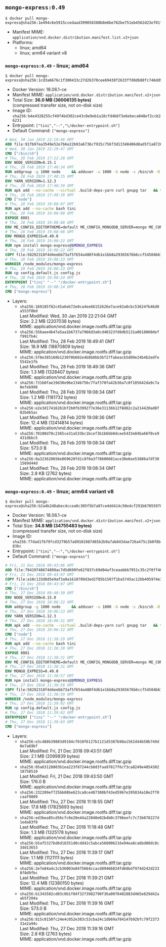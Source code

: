 ## `mongo-express:0.49`

```console
$ docker pull mongo-express@sha256:1e494c6e5915ccedaad399058388b0e6be762be751eb4562d23ef01fa93da065
```

-	Manifest MIME: `application/vnd.docker.distribution.manifest.list.v2+json`
-	Platforms:
	-	linux; amd64
	-	linux; arm64 variant v8

### `mongo-express:0.49` - linux; amd64

```console
$ docker pull mongo-express@sha256:1cd3a6676c1f300433c27d26370cee69438f2633ffd8db88fc746dd9f6fefd05
```

-	Docker Version: 18.06.1-ce
-	Manifest MIME: `application/vnd.docker.distribution.manifest.v2+json`
-	Total Size: **36.0 MB (36006135 bytes)**  
	(compressed transfer size, not on-disk size)
-	Image ID: `sha256:b4e4328255cf49f4bd302ce43c0e9eb1a18cfd4b6f3e6ebeca048ef2ccb26231`
-	Entrypoint: `["tini","--","\/docker-entrypoint.sh"]`
-	Default Command: `["mongo-express"]`

```dockerfile
# Wed, 30 Jan 2019 22:19:46 GMT
ADD file:91fb97ea3549e52e7b6e22b93a6736cf915c756f3d13348406d8ad5f1a872680 in / 
# Wed, 30 Jan 2019 22:19:47 GMT
CMD ["/bin/sh"]
# Thu, 28 Feb 2019 17:22:28 GMT
ENV NODE_VERSION=8.15.1
# Thu, 28 Feb 2019 17:40:34 GMT
RUN addgroup -g 1000 node     && adduser -u 1000 -G node -s /bin/sh -D node     && apk add --no-cache         libstdc++     && apk add --no-cache --virtual .build-deps         binutils-gold         curl         g++         gcc         gnupg         libgcc         linux-headers         make         python   && for key in     94AE36675C464D64BAFA68DD7434390BDBE9B9C5     FD3A5288F042B6850C66B31F09FE44734EB7990E     71DCFD284A79C3B38668286BC97EC7A07EDE3FC1     DD8F2338BAE7501E3DD5AC78C273792F7D83545D     C4F0DFFF4E8C1A8236409D08E73BC641CC11F4C8     B9AE9905FFD7803F25714661B63B535A4C206CA9     77984A986EBC2AA786BC0F66B01FBB92821C587A     8FCCA13FEF1D0C2E91008E09770F7A9A5AE15600     4ED778F539E3634C779C87C6D7062848A1AB005C     A48C2BEE680E841632CD4E44F07496B3EB3C1762     B9E2F5981AA6E0CD28160D9FF13993A75599653C   ; do     gpg --batch --keyserver hkp://p80.pool.sks-keyservers.net:80 --recv-keys "$key" ||     gpg --batch --keyserver hkp://ipv4.pool.sks-keyservers.net --recv-keys "$key" ||     gpg --batch --keyserver hkp://pgp.mit.edu:80 --recv-keys "$key" ;   done     && curl -fsSLO --compressed "https://nodejs.org/dist/v$NODE_VERSION/node-v$NODE_VERSION.tar.xz"     && curl -fsSLO --compressed "https://nodejs.org/dist/v$NODE_VERSION/SHASUMS256.txt.asc"     && gpg --batch --decrypt --output SHASUMS256.txt SHASUMS256.txt.asc     && grep " node-v$NODE_VERSION.tar.xz\$" SHASUMS256.txt | sha256sum -c -     && tar -xf "node-v$NODE_VERSION.tar.xz"     && cd "node-v$NODE_VERSION"     && ./configure     && make -j$(getconf _NPROCESSORS_ONLN)     && make install     && apk del .build-deps     && cd ..     && rm -Rf "node-v$NODE_VERSION"     && rm "node-v$NODE_VERSION.tar.xz" SHASUMS256.txt.asc SHASUMS256.txt
# Thu, 28 Feb 2019 17:40:35 GMT
ENV YARN_VERSION=1.12.3
# Thu, 28 Feb 2019 17:40:39 GMT
RUN apk add --no-cache --virtual .build-deps-yarn curl gnupg tar   && for key in     6A010C5166006599AA17F08146C2130DFD2497F5   ; do     gpg --batch --keyserver hkp://p80.pool.sks-keyservers.net:80 --recv-keys "$key" ||     gpg --batch --keyserver hkp://ipv4.pool.sks-keyservers.net --recv-keys "$key" ||     gpg --batch --keyserver hkp://pgp.mit.edu:80 --recv-keys "$key" ;   done   && curl -fsSLO --compressed "https://yarnpkg.com/downloads/$YARN_VERSION/yarn-v$YARN_VERSION.tar.gz"   && curl -fsSLO --compressed "https://yarnpkg.com/downloads/$YARN_VERSION/yarn-v$YARN_VERSION.tar.gz.asc"   && gpg --batch --verify yarn-v$YARN_VERSION.tar.gz.asc yarn-v$YARN_VERSION.tar.gz   && mkdir -p /opt   && tar -xzf yarn-v$YARN_VERSION.tar.gz -C /opt/   && ln -s /opt/yarn-v$YARN_VERSION/bin/yarn /usr/local/bin/yarn   && ln -s /opt/yarn-v$YARN_VERSION/bin/yarnpkg /usr/local/bin/yarnpkg   && rm yarn-v$YARN_VERSION.tar.gz.asc yarn-v$YARN_VERSION.tar.gz   && apk del .build-deps-yarn
# Thu, 28 Feb 2019 17:40:39 GMT
CMD ["node"]
# Thu, 28 Feb 2019 19:08:07 GMT
RUN apk add --no-cache bash tini
# Thu, 28 Feb 2019 19:08:08 GMT
EXPOSE 8081
# Thu, 28 Feb 2019 19:08:08 GMT
ENV ME_CONFIG_EDITORTHEME=default ME_CONFIG_MONGODB_SERVER=mongo ME_CONFIG_MONGODB_ENABLE_ADMIN=true ME_CONFIG_BASICAUTH_USERNAME= ME_CONFIG_BASICAUTH_PASSWORD= VCAP_APP_HOST=0.0.0.0
# Thu, 28 Feb 2019 19:08:08 GMT
ENV MONGO_EXPRESS=0.49.0
# Thu, 28 Feb 2019 19:08:22 GMT
RUN npm install mongo-express@$MONGO_EXPRESS
# Thu, 28 Feb 2019 19:08:22 GMT
COPY file:58292318f4d4eebb73af5f654a480f4db1e1bb8a29365676b6ccf54504b61984 in / 
# Thu, 28 Feb 2019 19:08:23 GMT
WORKDIR /node_modules/mongo-express
# Thu, 28 Feb 2019 19:08:23 GMT
RUN cp config.default.js config.js
# Thu, 28 Feb 2019 19:08:24 GMT
ENTRYPOINT ["tini" "--" "/docker-entrypoint.sh"]
# Thu, 28 Feb 2019 19:08:24 GMT
CMD ["mongo-express"]
```

-	Layers:
	-	`sha256:169185f82c45a6eb72e0ca4ee66152626e7ace92a0cbc53624fb46d0a553f0bd`  
		Last Modified: Wed, 30 Jan 2019 22:21:04 GMT  
		Size: 2.2 MB (2207038 bytes)  
		MIME: application/vnd.docker.image.rootfs.diff.tar.gzip
	-	`sha256:556aee4b47a5aa1b6737a7966d3a0cd48323fd8db5131a0618060deff991fb4c`  
		Last Modified: Thu, 28 Feb 2019 18:49:41 GMT  
		Size: 18.9 MB (18870809 bytes)  
		MIME: application/vnd.docker.image.rootfs.diff.tar.gzip
	-	`sha256:5f8e385168b123070b602e4b8b8bb3bf27fabeacb5d09e24b4b2edfe5542e1fb`  
		Last Modified: Thu, 28 Feb 2019 18:49:36 GMT  
		Size: 1.3 MB (1328407 bytes)  
		MIME: application/vnd.docker.image.rootfs.diff.tar.gzip
	-	`sha256:731b0fae19d30e96e134b756c7faf370fa42b36a7c0f105642da9c7a0efeb998`  
		Last Modified: Thu, 28 Feb 2019 19:08:34 GMT  
		Size: 1.2 MB (1181732 bytes)  
		MIME: application/vnd.docker.image.rootfs.diff.tar.gzip
	-	`sha256:e2e3d17416261bf2b0fb399277e36e31136b12f8d82c2a214420ad8f02b4b5ac`  
		Last Modified: Thu, 28 Feb 2019 19:08:36 GMT  
		Size: 12.4 MB (12414814 bytes)  
		MIME: application/vnd.docker.image.rootfs.diff.tar.gzip
	-	`sha256:70108d78c2365ce31a533bc1bcef3b1b6bb0dcee5433e84ba66f0ce9431dbbc5`  
		Last Modified: Thu, 28 Feb 2019 19:08:34 GMT  
		Size: 573.0 B  
		MIME: application/vnd.docker.image.rootfs.diff.tar.gzip
	-	`sha256:0a323620656e869620fd1c8f0a3f78600681ace30e6ee53886a7df301569d44d`  
		Last Modified: Thu, 28 Feb 2019 19:08:34 GMT  
		Size: 2.8 KB (2762 bytes)  
		MIME: application/vnd.docker.image.rootfs.diff.tar.gzip

### `mongo-express:0.49` - linux; arm64 variant v8

```console
$ docker pull mongo-express@sha256:b2a4b2d8abec4ccea0c305f5b7a87ce4dd414c50e4cf291b6705597009ab5fa2
```

-	Docker Version: 18.06.1-ce
-	Manifest MIME: `application/vnd.docker.distribution.manifest.v2+json`
-	Total Size: **34.8 MB (34755483 bytes)**  
	(compressed transfer size, not on-disk size)
-	Image ID: `sha256:77dad1fb79fcd3279b57a89101987d65b2b9a7ab843dae726a475c2b0f8b83bc`
-	Entrypoint: `["tini","--","\/docker-entrypoint.sh"]`
-	Default Command: `["mongo-express"]`

```dockerfile
# Fri, 21 Dec 2018 09:43:06 GMT
ADD file:79419748674899ac7d5d699fe62f837c69d04af3ceaabbb7951c35c2f0ff46fa in / 
# Fri, 21 Dec 2018 09:43:07 GMT
COPY file:a10c133d8d5e9af3a9a1610709d3ed2f85b1507f1ba5745ac12bb495974e3fe6 in /etc/localtime 
# Fri, 21 Dec 2018 09:43:07 GMT
CMD ["/bin/sh"]
# Thu, 27 Dec 2018 09:40:30 GMT
ENV NODE_VERSION=8.15.0
# Thu, 27 Dec 2018 10:06:22 GMT
RUN addgroup -g 1000 node     && adduser -u 1000 -G node -s /bin/sh -D node     && apk add --no-cache         libstdc++     && apk add --no-cache --virtual .build-deps         binutils-gold         curl         g++         gcc         gnupg         libgcc         linux-headers         make         python   && for key in     94AE36675C464D64BAFA68DD7434390BDBE9B9C5     FD3A5288F042B6850C66B31F09FE44734EB7990E     71DCFD284A79C3B38668286BC97EC7A07EDE3FC1     DD8F2338BAE7501E3DD5AC78C273792F7D83545D     C4F0DFFF4E8C1A8236409D08E73BC641CC11F4C8     B9AE9905FFD7803F25714661B63B535A4C206CA9     77984A986EBC2AA786BC0F66B01FBB92821C587A     8FCCA13FEF1D0C2E91008E09770F7A9A5AE15600     4ED778F539E3634C779C87C6D7062848A1AB005C     A48C2BEE680E841632CD4E44F07496B3EB3C1762     B9E2F5981AA6E0CD28160D9FF13993A75599653C   ; do     gpg --batch --keyserver hkp://p80.pool.sks-keyservers.net:80 --recv-keys "$key" ||     gpg --batch --keyserver hkp://ipv4.pool.sks-keyservers.net --recv-keys "$key" ||     gpg --batch --keyserver hkp://pgp.mit.edu:80 --recv-keys "$key" ;   done     && curl -fsSLO --compressed "https://nodejs.org/dist/v$NODE_VERSION/node-v$NODE_VERSION.tar.xz"     && curl -fsSLO --compressed "https://nodejs.org/dist/v$NODE_VERSION/SHASUMS256.txt.asc"     && gpg --batch --decrypt --output SHASUMS256.txt SHASUMS256.txt.asc     && grep " node-v$NODE_VERSION.tar.xz\$" SHASUMS256.txt | sha256sum -c -     && tar -xf "node-v$NODE_VERSION.tar.xz"     && cd "node-v$NODE_VERSION"     && ./configure     && make -j$(getconf _NPROCESSORS_ONLN)     && make install     && apk del .build-deps     && cd ..     && rm -Rf "node-v$NODE_VERSION"     && rm "node-v$NODE_VERSION.tar.xz" SHASUMS256.txt.asc SHASUMS256.txt
# Thu, 27 Dec 2018 10:06:23 GMT
ENV YARN_VERSION=1.12.3
# Thu, 27 Dec 2018 10:06:31 GMT
RUN apk add --no-cache --virtual .build-deps-yarn curl gnupg tar   && for key in     6A010C5166006599AA17F08146C2130DFD2497F5   ; do     gpg --batch --keyserver hkp://p80.pool.sks-keyservers.net:80 --recv-keys "$key" ||     gpg --batch --keyserver hkp://ipv4.pool.sks-keyservers.net --recv-keys "$key" ||     gpg --batch --keyserver hkp://pgp.mit.edu:80 --recv-keys "$key" ;   done   && curl -fsSLO --compressed "https://yarnpkg.com/downloads/$YARN_VERSION/yarn-v$YARN_VERSION.tar.gz"   && curl -fsSLO --compressed "https://yarnpkg.com/downloads/$YARN_VERSION/yarn-v$YARN_VERSION.tar.gz.asc"   && gpg --batch --verify yarn-v$YARN_VERSION.tar.gz.asc yarn-v$YARN_VERSION.tar.gz   && mkdir -p /opt   && tar -xzf yarn-v$YARN_VERSION.tar.gz -C /opt/   && ln -s /opt/yarn-v$YARN_VERSION/bin/yarn /usr/local/bin/yarn   && ln -s /opt/yarn-v$YARN_VERSION/bin/yarnpkg /usr/local/bin/yarnpkg   && rm yarn-v$YARN_VERSION.tar.gz.asc yarn-v$YARN_VERSION.tar.gz   && apk del .build-deps-yarn
# Thu, 27 Dec 2018 10:06:32 GMT
CMD ["node"]
# Thu, 27 Dec 2018 11:38:29 GMT
RUN apk add --no-cache bash tini
# Thu, 27 Dec 2018 11:38:30 GMT
EXPOSE 8081
# Thu, 27 Dec 2018 11:38:31 GMT
ENV ME_CONFIG_EDITORTHEME=default ME_CONFIG_MONGODB_SERVER=mongo ME_CONFIG_MONGODB_ENABLE_ADMIN=true ME_CONFIG_BASICAUTH_USERNAME= ME_CONFIG_BASICAUTH_PASSWORD= VCAP_APP_HOST=0.0.0.0
# Thu, 27 Dec 2018 11:38:31 GMT
ENV MONGO_EXPRESS=0.49.0
# Thu, 27 Dec 2018 11:38:57 GMT
RUN npm install mongo-express@$MONGO_EXPRESS
# Thu, 27 Dec 2018 11:38:58 GMT
COPY file:58292318f4d4eebb73af5f654a480f4db1e1bb8a29365676b6ccf54504b61984 in / 
# Thu, 27 Dec 2018 11:38:59 GMT
WORKDIR /node_modules/mongo-express
# Thu, 27 Dec 2018 11:39:02 GMT
RUN cp config.default.js config.js
# Thu, 27 Dec 2018 11:39:02 GMT
ENTRYPOINT ["tini" "--" "/docker-entrypoint.sh"]
# Thu, 27 Dec 2018 11:39:03 GMT
CMD ["mongo-express"]
```

-	Layers:
	-	`sha256:e3c488b39803d9194cf010f6127b1121d5387b90a1562d44b50b749d0e7a69bf`  
		Last Modified: Fri, 21 Dec 2018 09:43:51 GMT  
		Size: 2.1 MB (2099839 bytes)  
		MIME: application/vnd.docker.image.rootfs.diff.tar.gzip
	-	`sha256:05a63128803b1ea223f87244cb8d3faa97817f6cf3ca8249e485430218758510`  
		Last Modified: Fri, 21 Dec 2018 09:43:50 GMT  
		Size: 176.0 B  
		MIME: application/vnd.docker.image.rootfs.diff.tar.gzip
	-	`sha256:232209ef725bb88be623ca8ce487308bf43ed5967e395834a10e2ff0caaf9809`  
		Last Modified: Thu, 27 Dec 2018 11:18:55 GMT  
		Size: 17.8 MB (17825693 bytes)  
		MIME: application/vnd.docker.image.rootfs.diff.tar.gzip
	-	`sha256:ed3bea85cd56cfc0e20e44a22040e02b4b0c3796eefc7c73b078227d1eda83f8`  
		Last Modified: Thu, 27 Dec 2018 11:18:48 GMT  
		Size: 1.3 MB (1325178 bytes)  
		MIME: application/vnd.docker.image.rootfs.diff.tar.gzip
	-	`sha256:b5af5327bd6d18351d0cdd42c5abca568006216e94ea8ca6bd80dc8c3dd13653`  
		Last Modified: Thu, 27 Dec 2018 11:39:17 GMT  
		Size: 1.1 MB (1121111 bytes)  
		MIME: application/vnd.docker.image.rootfs.diff.tar.gzip
	-	`sha256:2e7e84a4c2cb36003e8475664ccacd89466824fd68bdf974d242d2338f8d9fbc`  
		Last Modified: Thu, 27 Dec 2018 11:39:21 GMT  
		Size: 12.4 MB (12380150 bytes)  
		MIME: application/vnd.docker.image.rootfs.diff.tar.gzip
	-	`sha256:b1343502cd03c0b1f84f32f3982790f36a0078402883d465e829d42aab5f204a`  
		Last Modified: Thu, 27 Dec 2018 11:39:16 GMT  
		Size: 573.0 B  
		MIME: application/vnd.docker.image.rootfs.diff.tar.gzip
	-	`sha256:815c0150fc24e4c052e383c53cba24c1db69a784147b92bfc79f237331e2a94c`  
		Last Modified: Thu, 27 Dec 2018 11:39:16 GMT  
		Size: 2.8 KB (2763 bytes)  
		MIME: application/vnd.docker.image.rootfs.diff.tar.gzip
